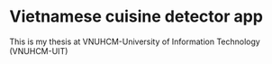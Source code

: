 # Vietnamese cuisine detector app

This is my thesis at VNUHCM-University of Information Technology (VNUHCM-UIT)

